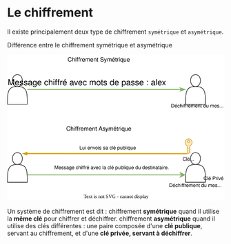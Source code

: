 # Le chiffrement

Il existe principalement deux type de chiffrement `symétrique` et `asymétrique`.

Différence entre le chiffrement symétrique et asymétrique

![SymétriqueVsAsymétrique](images/chiffrementSymetriqueVsAsymetrique.svg)

Un système de chiffrement est dit : chiffrement **symétrique** quand il utilise la **même clé** pour chiffrer et déchiffrer. chiffrement **asymétrique** quand il utilise des clés différentes : une paire composée d'une **clé publique**, servant au chiffrement, et d'une **clé privée, servant à déchiffrer**.
